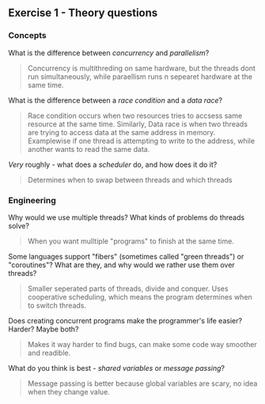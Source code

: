 Exercise 1 - Theory questions
-----------------------------

### Concepts

What is the difference between *concurrency* and *parallelism*?
> Concurrency is multithreding on same hardware, but the threads dont run simultaneously, while paraellism runs n sepearet hardware at the same time.

What is the difference between a *race condition* and a *data race*? 
> Race condition occurs when two resources tries to accsess same resource at the same time. Similarly, Data race is when two threads are trying to access data at the same address in memory. Examplewise if one thread is attempting to write to the address, while another wants to read the same data.
 
*Very* roughly - what does a *scheduler* do, and how does it do it?
> Determines when to swap between threads and which threads


### Engineering

Why would we use multiple threads? What kinds of problems do threads solve?
> When you want mulltiple "programs" to finish at the same time. 

Some languages support "fibers" (sometimes called "green threads") or "coroutines"? What are they, and why would we rather use them over threads?
> Smaller seperated parts of threads, divide and conquer. Uses cooperative scheduling, which means the program determines when to switch threads.

Does creating concurrent programs make the programmer's life easier? Harder? Maybe both?
> Makes it way harder to find bugs, can make some code way smoother and readible.

What do you think is best - *shared variables* or *message passing*?
> Message passing is better because global variables are scary, no idea when they change value. 
